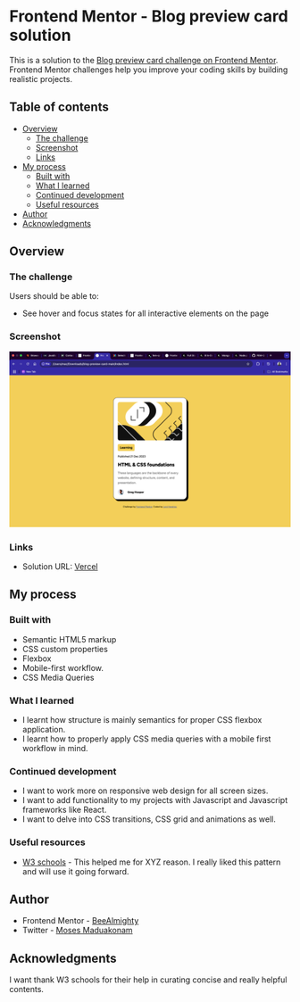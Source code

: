 # Frontend Mentor - Blog preview card solution

This is a solution to the [Blog preview card challenge on Frontend Mentor](https://www.frontendmentor.io/challenges/blog-preview-card-ckPaj01IcS). Frontend Mentor challenges help you improve your coding skills by building realistic projects. 

## Table of contents

- [Overview](#overview)
  - [The challenge](#the-challenge)
  - [Screenshot](#screenshot)
  - [Links](#links)
- [My process](#my-process)
  - [Built with](#built-with)
  - [What I learned](#what-i-learned)
  - [Continued development](#continued-development)
  - [Useful resources](#useful-resources)
- [Author](#author)
- [Acknowledgments](#acknowledgments)

## Overview

### The challenge

Users should be able to:

- See hover and focus states for all interactive elements on the page

### Screenshot

![](./assets/Screenshot/screenshot.png)

### Links

- Solution URL: [Vercel](https://blog-card-project-git-main-beealmightys-projects.vercel.app/)

## My process

### Built with

- Semantic HTML5 markup
- CSS custom properties
- Flexbox
- Mobile-first workflow.
- CSS Media Queries

### What I learned
- I learnt how structure is mainly semantics for proper CSS flexbox application.
- I learnt how to properly apply CSS media queries with a mobile first workflow in mind.

### Continued development

- I want to work more on responsive web design for all screen sizes.
- I want to add functionality to my projects with Javascript and Javascript frameworks like React.
- I want to delve into CSS transitions, CSS grid and animations as well.


### Useful resources

- [W3 schools](https://www.w3schools.com) - This helped me for XYZ reason. I really liked this pattern and will use it going forward.

## Author
- Frontend Mentor - [BeeAlmighty](https://www.frontendmentor.io/profile/beeAlmighty)
- Twitter - [Moses Maduakonam](https://www.twitter.com/Maduakonam67451)


## Acknowledgments
I want thank W3 schools for their help in curating concise and really helpful contents.
